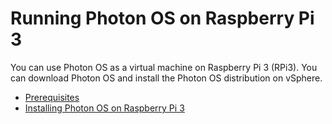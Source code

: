 # Running Photon OS on Raspberry Pi 3

You can use Photon OS as a virtual machine on Raspberry Pi 3 (RPi3). You can download Photon OS and install the Photon OS distribution on vSphere. 

- [Prerequisites](photon-os-rpi3-prerequisites.md)
- [Installing Photon OS on Raspberry Pi 3](installing-the-iso-image-for-photon-os-30-rpi3.md)

